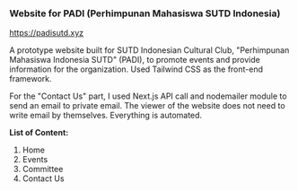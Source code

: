 ### Website for PADI (Perhimpunan Mahasiswa SUTD Indonesia)

https://padisutd.xyz

A prototype website built for SUTD Indonesian Cultural Club, "Perhimpunan Mahasiswa Indonesia SUTD" (PADI), to promote events and provide information for the organization. Used Tailwind CSS as the front-end framework.

For the "Contact Us" part, I used Next.js API call and nodemailer module to send an email to private email. 
The viewer of the website does not need to write email by themselves. Everything is automated.

<strong> List of Content: </strong>
1. Home
2. Events
3. Committee
4. Contact Us
